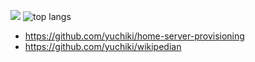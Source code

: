 
![](https://github-readme-stats.vercel.app/api?username=yuchiki&count_private=true&theme=dracula)
![top langs](https://github-readme-stats.vercel.app/api/top-langs/?username=yuchiki&layout=compact&theme=dracula)

- https://github.com/yuchiki/home-server-provisioning
- https://github.com/yuchiki/wikipedian
